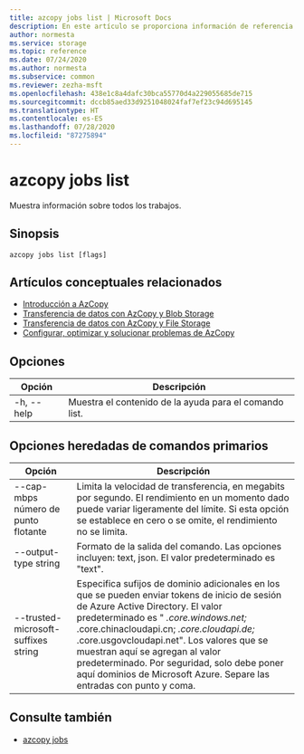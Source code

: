 ```yaml
---
title: azcopy jobs list | Microsoft Docs
description: En este artículo se proporciona información de referencia del comando azcopy jobs list.
author: normesta
ms.service: storage
ms.topic: reference
ms.date: 07/24/2020
ms.author: normesta
ms.subservice: common
ms.reviewer: zezha-msft
ms.openlocfilehash: 438e1c8a4dafc30bca55770d4a229055685de715
ms.sourcegitcommit: dccb85aed33d9251048024faf7ef23c94d695145
ms.translationtype: HT
ms.contentlocale: es-ES
ms.lasthandoff: 07/28/2020
ms.locfileid: "87275894"
---
```

# <a name="azcopy-jobs-list"></a>azcopy jobs list

Muestra información sobre todos los trabajos.

## <a name="synopsis"></a>Sinopsis

```azcopy
azcopy jobs list [flags]
```

## <a name="related-conceptual-articles"></a>Artículos conceptuales relacionados

- [Introducción a AzCopy](storage-use-azcopy-v10.md)
- [Transferencia de datos con AzCopy y Blob Storage](storage-use-azcopy-blobs.md)
- [Transferencia de datos con AzCopy y File Storage](storage-use-azcopy-files.md)
- [Configurar, optimizar y solucionar problemas de AzCopy](storage-use-azcopy-configure.md)

## <a name="options"></a>Opciones

|Opción|Descripción|
|--|--|
|-h, --help|Muestra el contenido de la ayuda para el comando list.|

## <a name="options-inherited-from-parent-commands"></a>Opciones heredadas de comandos primarios

|Opción|Descripción|
|---|---|
|--cap-mbps número de punto flotante|Limita la velocidad de transferencia, en megabits por segundo. El rendimiento en un momento dado puede variar ligeramente del límite. Si esta opción se establece en cero o se omite, el rendimiento no se limita.|
|--output-type string|Formato de la salida del comando. Las opciones incluyen: text, json. El valor predeterminado es "text".|
|--trusted-microsoft-suffixes string   | Especifica sufijos de dominio adicionales en los que se pueden enviar tokens de inicio de sesión de Azure Active Directory.  El valor predeterminado es " *.core.windows.net;* .core.chinacloudapi.cn; *.core.cloudapi.de;* .core.usgovcloudapi.net". Los valores que se muestran aquí se agregan al valor predeterminado. Por seguridad, solo debe poner aquí dominios de Microsoft Azure. Separe las entradas con punto y coma.|

## <a name="see-also"></a>Consulte también

- [azcopy jobs](storage-ref-azcopy-jobs.md)
